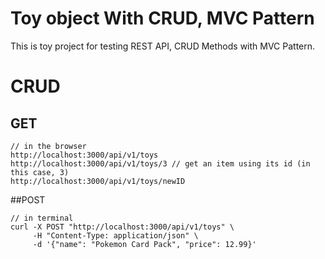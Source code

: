 # Toy object With CRUD, MVC Pattern
This is toy project for testing REST API, CRUD Methods with MVC Pattern.

# CRUD

## GET
```
// in the browser
http://localhost:3000/api/v1/toys
http://localhost:3000/api/v1/toys/3 // get an item using its id (in this case, 3)
http://localhost:3000/api/v1/toys/newID

```

##POST
```
// in terminal
curl -X POST "http://localhost:3000/api/v1/toys" \
     -H "Content-Type: application/json" \
     -d '{"name": "Pokemon Card Pack", "price": 12.99}'
```